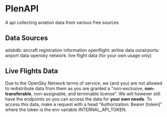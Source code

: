 # PlenAPI
A api collecting aviation data from various free sources

## Data Sources
adsbdb: aircraft registration information
openflight: airline data
ourairports: airport data
opensky network: live flight data (for your own usage only)

## Live Flights Data
Due to the OpenSky Network terms of service, we (and you) are not allowed to redistribute data from them as you are granted a "non-exclusive, **non-transferable**, non-assignable, and terminable license". We will however still have the endpoints so you can access the data for **your own needs**.
To access this data, make a request with a head "Authorization: Bearer [token]" where the token is the env variable INTERNAL_API_TOKEN.